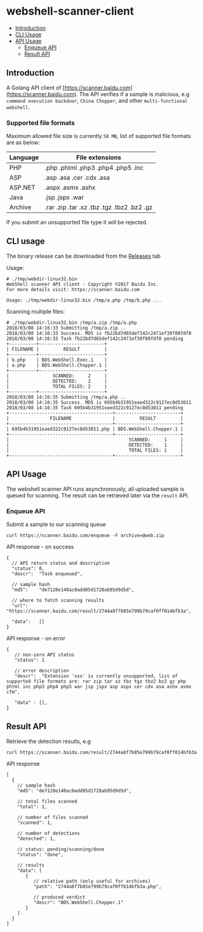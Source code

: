 # webshell-scanner-client

* [Introduction](#introduction)
* [CLI Usage](#cli-usage)
* [API Usage](#api-usage)
  * [Enqueue API](#enqueue-api)
  * [Result API](#result-api)

## Introduction

A Golang API client of [https://scanner.baidu.com](https://scanner.baidu.com). The API verifies if a sample is malicious, e.g `command execution backdoor`, `China Chopper`, and other `multi-functional webshell`.

### Supported file formats

Maximum allowed file size is currently `50 MB`, list of supported file formats are as below:

| Language   | File extensions                             |
| ---------- | ------------------------------------------- |
| PHP        | .php .phtml .php3 .php4 .php5 .inc          |
| ASP        | .asp .asa .cer .cdx .asa                    |
| ASP.NET    | .aspx .asmx .ashx                           |
| Java       | .jsp .jspx .war                             |
| Archive    | .rar .zip .tar .xz .tbz .tgz .tbz2 .bz2 .gz |

If you submit an unsupported file type it will be rejected.

## CLI usage

The binary release can be downloaded from the [Releases](https://github.com/baidu-security/webshell-scanner-client/releases) tab

Usage:

```
# ./tmp/webdir-linux32.bin
WebShell scanner API client - Copyright ©2017 Baidu Inc.
For more details visit: https://scanner.baidu.com

Usage: ./tmp/webdir-linux32.bin /tmp/a.php /tmp/b.php ...
```

Scanning multiple files:

```
# ./tmp/webdir-linux32.bin /tmp/a.zip /tmp/a.php
2018/03/08 14:16:33 Submitting /tmp/a.zip ..
2018/03/08 14:16:33 Success. MD5 is fb22bd7d65def142c2471ef30f88fdf8
2018/03/08 14:16:33 Task fb22bd7d65def142c2471ef30f88fdf8 pending
+----------+------------------------+
| FILENAME |         RESULT         |
+----------+------------------------+
| b.php    | BDS.WebShell.Exec.1    |
| a.php    | BDS.WebShell.Chopper.1 |
+----------+------------------------+
|                SCANNED:     2     |
|                DETECTED:    2     |
|                TOTAL FILES: 2     |
+----------+------------------------+
2018/03/08 14:16:35 Submitting /tmp/a.php ..
2018/03/08 14:16:35 Success. MD5 is 695b4b31951eaed322c9127ec0d53011
2018/03/08 14:16:35 Task 695b4b31951eaed322c9127ec0d53011 pending
+--------------------------------------+------------------------+
|               FILENAME               |         RESULT         |
+--------------------------------------+------------------------+
| 695b4b31951eaed322c9127ec0d53011.php | BDS.WebShell.Chopper.1 |
+--------------------------------------+------------------------+
|                                            SCANNED:     1     |
|                                            DETECTED:    1     |
|                                            TOTAL FILES: 1     |
+--------------------------------------+------------------------+
```

## API Usage

The webshell scanner API runs asynchronously, all uploaded sample is queued for scanning. The result can be retrieved later via the `result` API.

### Enqueue API

Submit a sample to our scanning queue

```
curl https://scanner.baidu.com/enqueue -F archive=@web.zip
```

API response - on success

```
{
  // API return status and description
  "status": 0,
  "descr":  "Task enqueued",

  // sample hash
  "md5":    "de7128e140ac0add05d1728ab95d9d5d",

  // where to fetch scanning results
  "url":    "https://scanner.baidu.com/result/2744a8f7b85e799b79caf0ff014bfb3a",

  "data":   []
}
```

API response - on error

```
{
   // non-zero API status
   "status": 1

   // error description
   "descr":  "Extension 'xxx' is currently unsupported, list of supported file formats are: rar zip tar xz tbz tgz tbz2 bz2 gz php phtml inc php3 php4 php5 war jsp jspx asp aspx cer cdx asa ashx asmx cfm",

   "data" : [],   
}
```

## Result API

Retrieve the detection results, e.g

```
curl https://scanner.baidu.com/result/2744a8f7b85e799b79caf0ff014bfb3a
```

API response

```
[
  {
    // sample hash
    "md5": "de7128e140ac0add05d1728ab95d9d5d",

    // total files scanned
    "total": 1,

    // number of files scanned
    "scanned": 1,

    // number of detections
    "detected": 1,

    // status: pending/scanning/done
    "status": "done",

    // results
    "data": [
       {
          // relative path (only useful for archives)
          "path": "2744a8f7b85e799b79caf0ff014bfb3a.php",

          // produced verdict
          "descr": "BDS.WebShell.Chopper.1"
       }
    ]
  }
]
```

